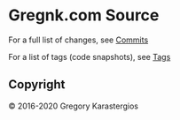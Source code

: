 # Gregnk.com Source

For a full list of changes, see [Commits](https://github.com/gregnk/gregnk.com/commits/master)

For a list of tags (code snapshots), see [Tags](https://github.com/gregnk/gregnk.com/tags)

## Copyright

&copy; 2016-2020 Gregory Karastergios